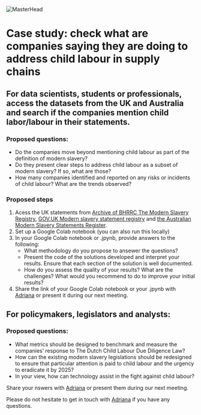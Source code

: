 
![MasterHead](https://cdn.dribbble.com/users/1200484/screenshots/3551681/media/ccc41bc0bba4aa1af6b4939f9872610c.jpg?compress=1&resize=800x600&vertical=top)

# Case study: check what are companies saying they are doing to address child labour in supply chains

## For data scientists, students or professionals, access the datasets from the UK and Australia and search if the companies mention child labor/labour in their statements. 
 ### Proposed questions: 
 - Do the companies move beyond mentioning child labour as part of the definition of modern slavery?
 - Do they present clear steps to address child labour as a subset of modern slavery? If so, what are those? 
 - How many companies identified and reported on any risks or incidents of child labour? What are the trends observed?


 ### Proposed steps 
1. Acess the UK statements from [Archive of BHRRC The Modern Slavery Registry](https://github.com/the-future-society/Project-AIMS-AI-against-Modern-Slavery/tree/main/%F0%9F%97%84%EF%B8%8F%20Data%20and%20text%20extraction/Archive%20of%20BHRRC%20The%20Modern%20Slavery%20Registry), [GOV.UK Modern slavery statement registry](https://github.com/the-future-society/Project-AIMS-AI-against-Modern-Slavery/tree/main/%F0%9F%97%84%EF%B8%8F%20Data%20and%20text%20extraction/%F0%9F%87%AC%F0%9F%87%A7%20GOV.UK%20Modern%20slavery%20statement%20registry) and [the Australian Modern Slavery Statements Register](https://modernslaveryregister.gov.au/).
2. Set up a Google Colab notebook (you can also run this locally)
3. In your Google Colab notebook or .jpynb, provide answers to the following:  
   - What methodology do you propose to ansewer the questions? 
   - Present the code of the solutions developed and interpret your results.  Ensure that each section of the solution is well documented.  
   - How do you assess the quality of your results? What are the challenges? What would  you recommend to do to improve your initial results? 
4. Share the link of your Google Colab notebook or your .jpynb with  [Adriana](mailto:adriana.bora@thefuturesociety.org) or present it during our next meeting. 

## For policymakers, legislators and analysts:
 ### Proposed questions: 
- What metrics should be designed to benchmark and measure the companies’ response to The Dutch Child Labour Due Diligence Law?
- How can the existing modern slavery legislations should be redesigned to ensure that particular attention is paid to child labour and the urgency to eradicate it by 2025?
- In your view, how can technology assist in the fight against child labour?

Share your nswers with [Adriana](mailto:adriana.bora@thefuturesociety.org) or present them during our next meeting. 



Please do not hesitate to get in touch with [Adriana](mailto:adriana.bora@thefuturesociety.org) if you have any questions.
